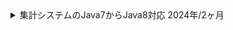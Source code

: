 <details>
  <summary>
    集計システムのJava7からJava8対応
    <span>2024年/2ヶ月</span>
  </summary>
  <div>
    <ul>
      <li><strong>カテゴリ:</strong> <span>webサービス</span> <span>自社</span></li>
      <li><strong>担当工程:</strong> <span>設計</span> <span>コーディング</span> <span>テスト</span></li>
      <li><strong>職種・役割:</strong> <span>バックエンド</span> <span>インフラ</span></li>
      <li><strong>使用技術:</strong> <span>AWS</span> <span>API</span> <span>SQL</span> <span>Git</span> <span>Java</span> <span>Spring Boot</span> <span>JUnit</span></li>
  </div>
  <div class="markdown-content">
    ## プロジェクト概要

    集計システムのJava7からJava8対応

    ## チーム情報

    チーム人数：1名

    ## 開発・実装内容

    ### 【概要】

    Java7で動作していた既存の集計システムをJava8に移行。<br/>Spring BootやAuroraのバージョンアップも併せて対応し、システム全体のモダナイズを図った。

    ### 【内容】

    - **Javaのバージョンアップ**
      - Java7からJava8への移行に対応。
      - Java8以降のモダンな記述方法（ラムダ式やStream APIなど）を導入。
      - 将来的にJava17へ移行するための準備として、ドキュメントを充実化。
    - **テスト基盤のアップデート**
      - JUnit4からJUnit5への移行を実施し、モダンなテストフレームワークに対応。
      - テストコードをリファクタリングし、可読性と保守性を向上。
    - **ローカル開発環境の改善**
      - 既存のWindows向け構築手順をMac環境に対応させるようにドキュメントを更新。
      - 古いJava7環境のサポートが切れているため、業務委託者の作業効率を改善。
    - **関連システムのバージョンアップ**
      - Spring BootやAuroraのバージョンを最新安定版にアップデート。
      - Redshiftのクエリ最適化や互換性テストを実施し、集計処理のパフォーマンスを維持。

    ### 【課題・問題点】

    - **バージョン互換性の課題**
      - Java8移行時に発生したライブラリの非互換問題を解消。<br/>特にSpringBootやAuroraとの互換性調整が大きな課題だった。
    - **古い環境の運用負荷**
      - 業務委託者が使用していたWindows環境と、開発チームで使用するMac環境での設定が異なり、ドキュメントの再整備が必要だった。
    - **テスト基盤の移行**
      - JUnit4からJUnit5への移行に伴い、アノテーションやテスト設定の大幅な変更が必要だった。

    ### 【工夫・思考プロセス】

    - **継続性を重視したドキュメント整備**
      - 将来的なJava17移行を見据え、詳細な手順書や考慮点を記載。
      - 作業の引き継ぎをスムーズにするため、ドキュメントを可能な限り具体化。
    - **ローカル環境の多様性を考慮**
      - Windows/Mac両環境での再現性を確保し、チーム全体での作業効率を向上。
    - **パフォーマンスと安定性の両立**
      - RedshiftやAuroraのバージョンアップに際して、既存クエリや設定が最適に動作するように細心の注意を払って対応。

    ### 【成果】

    - Java8移行により、開発効率とシステム保守性が向上。
    - ドキュメントの整備により、後続作業（Java17移行）がスムーズに行える基盤を構築。
    - JUnit5への移行により、テストの拡張性と記述の簡潔化を実現。
    - ローカル環境の多様性に対応することで、チームメンバー間の環境差を解消。

    ## 使用技術（まとめ）

    - **プログラミング言語**: Java, SQL
    - **フレームワーク**: Spring Boot
    - **データベース**: Aurora, Redshift
    - **テストフレームワーク**: JUnit 4 → JUnit 5
    - **バージョン管理**: Git
    - **その他ツール**: IntelliJ IDEA, AWS CLI
  </div>
</details>
